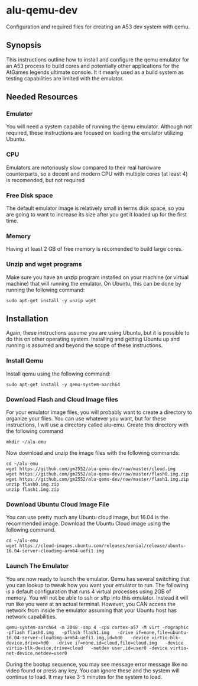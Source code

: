 # alu-qemu-dev
Configuration and required files for creating an A53 dev system with qemu.

## Synopsis
This instructions outline how to install and configure the qemu emulator for an A53 process to build cores and potentially other applications for the AtGames legends ultimate console.  It it mearly used as a build system as testing capabilities are limited with the emulator.

## Needed Resources

### Emulator
You will need a system capabile of running the qemu emulator.  Although not required, these instructions are focused on loading the emulator utilizing Ubuntu.  

### CPU
Emulators are notoriously slow compared to their real hardware counterparts, so a decent and modern CPU with multiple cores (at least 4) is recomended, but not required

### Free Disk space
The default emulator image is relatively small in terms disk space, so you are going to want to increase its size after you get it loaded up for the first time.  

### Memory
Having at least 2 GB of free memory is recomended to build large cores.  

### Unzip and wget programs
Make sure you have an unzip program installed on your machine (or virtual machine) that will running the emulator.  On Ubuntu, this can be done by running the following command:

```
sudo apt-get install -y unzip wget
```

## Installation

Again, these instructions assume you are using Ubuntu, but it is possible to do this on other operating system.  Installing and getting Ubuntu up and running is assumed and beyond the scope of these instructions.

### Install Qemu

Install qemu using the following command:

```
sudo apt-get install -y qemu-system-aarch64
```

### Download Flash and Cloud Image files

For your emulator image files, you will probably want to create a directory to organize your files.  You can use whatever you want, but for these instructions, I will use a directory called alu-emu.  Create this directory with the following command

```
mkdir ~/alu-emu
```

Now download and unzip the image files with the following commands:

```
cd ~/alu-emu
wget https://github.com/gm2552/alu-qemu-dev/raw/master/cloud.img
wget https://github.com/gm2552/alu-qemu-dev/raw/master/flash0.img.zip
wget https://github.com/gm2552/alu-qemu-dev/raw/master/flash1.img.zip
unzip flash0.img.zip
unzip flash1.img.zip
```

### Download Ubuntu Cloud Image File
You can use pretty much any Ubuntu cloud image, but 16.04 is the recommended image.  Download the Ubuntu Cloud image using the following command.

```
cd ~/alu-emu
wget https://cloud-images.ubuntu.com/releases/xenial/release/ubuntu-16.04-server-cloudimg-arm64-uefi1.img
```

### Launch The Emulator

You are now ready to launch the emulator.  Qemu has several switching that you can lookup to tweak how you want your emulator to run.  The following is a default configuration that runs 4 virtual processes using 2GB of memory.  You will not be able to ssh or sftp into this emulator.  Instead it will run like you were at an actual terminal.  However, you CAN access the network from inside the emulator assuming that your Ubuntu host has network capabilities.

```
qemu-system-aarch64 -m 2048 -smp 4 -cpu cortex-a57 -M virt -nographic   -pflash flash0.img   -pflash flash1.img   -drive if=none,file=ubuntu-16.04-server-cloudimg-arm64-uefi1.img,id=hd0   -device virtio-blk-device,drive=hd0   -drive if=none,id=cloud,file=cloud.img   -device virtio-blk-device,drive=cloud   -netdev user,id=user0 -device virtio-net-device,netdev=user0
```

During the bootup sequence, you may see message error message like no video found or press any key.  You can ignore these and the system will continue to load.  It may take 3-5 minutes for the system to load.
